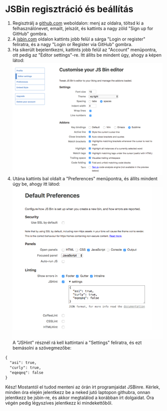 # JSBin regisztráció és beállítás

1. Regisztrálj a [github.com](https://github.com) weboldalon: menj az oldalra, töltsd ki a felhasználónevet, emailt, jelszót, és kattints a nagy zöld "Sign up for GitHub" gombra.  
2. A [jsbin.com](http://jsbin.com) oldalon kattints jobb felül a sárga "Login or register" feliratra, és a nagy "Login or Register via GitHub" gombra.  
3. Ha sikerült bejelentkezni, kattints jobb felül az "Account" menüpontra, ott pedig az "Editor settings"-re. Itt állíts be mindent úgy, ahogy a képen látod:  
![](jsbin-editor-settings.png)  
4. Utána kattints bal oldalt a "Preferences" menüpontra, és állíts mindent úgy be, ahogy itt látod:  
![](jsbin-preferences.png)  
A "JSHint" résznél rá kell kattintani a "Settings" feliratra, és ezt bemásolni a szövegmezőbe:  
```
{
  "asi": true,
  "curly": true,
  "eqeqeq": false
}
```

Kész! Mostantól el tudod menteni az órán írt programjaidat JSBinre. Kérlek, minden óra elején jelentkezz be a neked jutó laptopon githubra, onnan jelentkezz be jsbin-re, és akkor megtalálod a korábban írt dolgaidat. Óra végén pedig légyszíves jelentkezz ki mindekettőből.  
